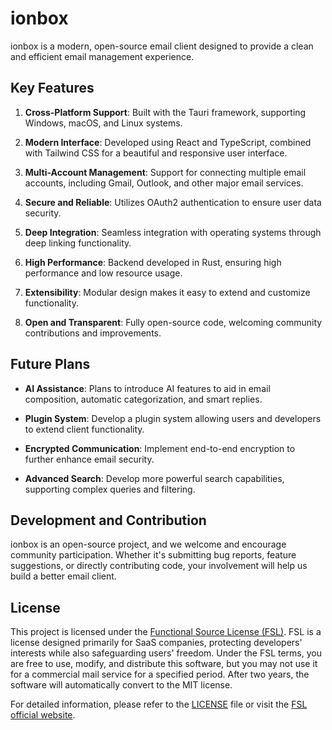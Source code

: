 # ionbox

ionbox is a modern, open-source email client designed to provide a clean and efficient email management experience.

## Key Features

1. **Cross-Platform Support**: Built with the Tauri framework, supporting Windows, macOS, and Linux systems.

2. **Modern Interface**: Developed using React and TypeScript, combined with Tailwind CSS for a beautiful and responsive user interface.

3. **Multi-Account Management**: Support for connecting multiple email accounts, including Gmail, Outlook, and other major email services.

4. **Secure and Reliable**: Utilizes OAuth2 authentication to ensure user data security.

5. **Deep Integration**: Seamless integration with operating systems through deep linking functionality.

6. **High Performance**: Backend developed in Rust, ensuring high performance and low resource usage.

7. **Extensibility**: Modular design makes it easy to extend and customize functionality.

8. **Open and Transparent**: Fully open-source code, welcoming community contributions and improvements.

## Future Plans

- **AI Assistance**: Plans to introduce AI features to aid in email composition, automatic categorization, and smart replies.

- **Plugin System**: Develop a plugin system allowing users and developers to extend client functionality.

- **Encrypted Communication**: Implement end-to-end encryption to further enhance email security.

- **Advanced Search**: Develop more powerful search capabilities, supporting complex queries and filtering.

## Development and Contribution

ionbox is an open-source project, and we welcome and encourage community participation. Whether it's submitting bug reports, feature suggestions, or directly contributing code, your involvement will help us build a better email client.

## License

This project is licensed under the [Functional Source License (FSL)](LICENSE). FSL is a license designed primarily for SaaS companies, protecting developers' interests while also safeguarding users' freedom. Under the FSL terms, you are free to use, modify, and distribute this software, but you may not use it for a commercial mail service for a specified period. After two years, the software will automatically convert to the MIT license.

For detailed information, please refer to the [LICENSE](LICENSE) file or visit the [FSL official website](https://fsl.software/).
